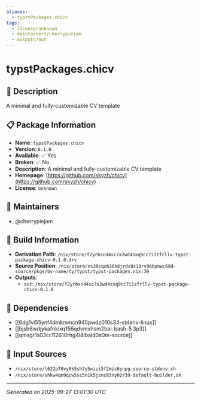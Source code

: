```yaml
---
aliases:
  - typstPackages.chicv
tags:
  - license/unknown
  - maintainers/cherrypiejam
  - outputs/out
---
```


# typstPackages.chicv

## 📝 Description

A minimal and fully-customizable CV template

## 📋 Package Information

- **Name**: `typstPackages.chicv`
- **Version**: `0.1.0`
- **Available**: ✅ Yes
- **Broken**: ✅ No
- **Description**: A minimal and fully-customizable CV template
- **Homepage**: [https://github.com/skyzh/chicv](https://github.com/skyzh/chicv)
- **License**: `unknown`
## 👥 Maintainers

- @cherrypiejam


## 🔧 Build Information

- **Derivation Path**: `/nix/store/f2yrbsnd4sc7x2wd4sxq9cc7i1zfrllv-typst-package-chicv-0.1.0.drv`
- **Source Position**: `/nix/store/ns30sqxb36k8jrds8z18rv96bpnwc60d-source/pkgs/by-name/ty/typst/typst-packages.nix:39`
- **Outputs**:
  - `out`:  `/nix/store/f2yrbsnd4sc7x2wd4sxq9cc7i1zfrllv-typst-package-chicv-0.1.0`

## 🔗 Dependencies

- [[6dg1vi55ynf4dmkmmcn945pwdz010s34-stdenv-linux]]
- [[bjsb6wdjykafnkixq156qdvmxhsm2bai-bash-5.3p3]]
- [[qmsgr1s03cr7l2610rhg4l4lbald0s0m-source]]

## 📁 Input Sources

- `/nix/store/l622p70vy8k5sh7y5wizi5f2mic6ynpg-source-stdenv.sh`
- `/nix/store/shkw4qm9qcw5sc5n1k5jznc83ny02r39-default-builder.sh`

---
*Generated on 2025-09-27 13:01:30 UTC*
